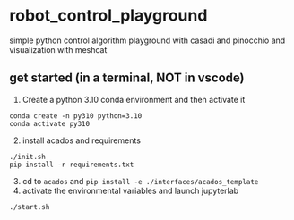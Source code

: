# robot_control_playground
simple python control algorithm playground with casadi and pinocchio and visualization with meshcat

## get started (in a terminal, NOT in vscode)
1. Create a python 3.10 conda environment and then activate it
```shell
conda create -n py310 python=3.10
conda activate py310
```
2. install acados and requirements 
```shell
./init.sh
pip install -r requirements.txt 
```
3. cd to `acados` and `pip install -e ./interfaces/acados_template`
4. activate the environmental variables and launch jupyterlab
```shell
./start.sh
``` 